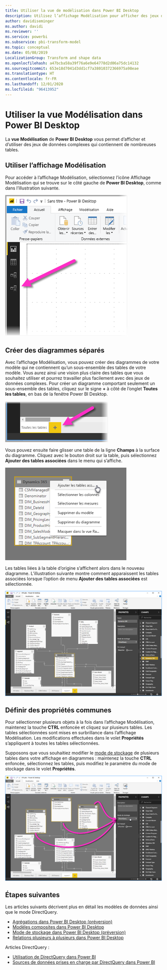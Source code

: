 ```yaml
---
title: Utiliser la vue de modélisation dans Power BI Desktop
description: Utilisez l’affichage Modélisation pour afficher des jeux de données complexes dans un format visuel dans Power BI Desktop.
author: davidiseminger
ms.author: davidi
ms.reviewer: ''
ms.service: powerbi
ms.subservice: pbi-transform-model
ms.topic: conceptual
ms.date: 05/08/2019
LocalizationGroup: Transform and shape data
ms.openlocfilehash: a47bcba58a39f76a6e9e64778d2d06a75dc14132
ms.sourcegitcommit: 653e18d7041d3dd1cf7a38010372366975a98eae
ms.translationtype: HT
ms.contentlocale: fr-FR
ms.lasthandoff: 12/01/2020
ms.locfileid: "96413952"
---
```

# <a name="work-with-modeling-view-in-power-bi-desktop"></a>Utiliser la vue Modélisation dans Power BI Desktop

La **vue Modélisation** de **Power BI Desktop** vous permet d’afficher et d’utiliser des jeux de données complexes qui contiennent de nombreuses tables.


## <a name="using-modeling-view"></a>Utiliser l’affichage Modélisation

Pour accéder à l’affichage Modélisation, sélectionnez l’icône Affichage Modélisation qui se trouve sur le côté gauche de **Power BI Desktop**, comme dans l’illustration suivante.

![Icône Affichage Modélisation dans Power BI Desktop](media/desktop-modeling-view/modeling-view_02.png)

## <a name="creating-separate-diagrams"></a>Créer des diagrammes séparés

Avec l’affichage Modélisation, vous pouvez créer des diagrammes de votre modèle qui ne contiennent qu’un sous-ensemble des tables de votre modèle. Vous aurez ainsi une vision plus claire des tables que vous souhaitez utiliser et pourrez travailler plus facilement avec des jeux de données complexes. Pour créer un diagramme comportant seulement un sous-ensemble des tables, cliquez sur le signe **+** à côté de l’onglet **Toutes les tables**, en bas de la fenêtre Power BI Desktop.

![Créer un diagramme en cliquant sur le signe + dans la section des onglets](media/desktop-modeling-view/modeling-view_03.png)

Vous pouvez ensuite faire glisser une table de la ligne **Champs** à la surface du diagramme. Cliquez avec le bouton droit sur la table, puis sélectionnez **Ajouter des tables associées** dans le menu qui s’affiche.

![Cliquer avec le bouton droit sur une table et sélectionner Ajouter des tables associées](media/desktop-modeling-view/modeling-view_04.png)

Les tables liées à la table d’origine s’affichent alors dans le nouveau diagramme. L’illustration suivante montre comment apparaissent les tables associées lorsque l’option de menu **Ajouter des tables associées** est sélectionnée.

![Afficher les tables associées](media/desktop-modeling-view/modeling-view_05.png)

## <a name="setting-common-properties"></a>Définir des propriétés communes

Pour sélectionner plusieurs objets à la fois dans l’affichage Modélisation, maintenez la touche **CTRL** enfoncée et cliquez sur plusieurs tables. Les tables sélectionnées sont mises en surbrillance dans l’affichage Modélisation. Les modifications effectuées dans le volet **Propriétés** s’appliquent à toutes les tables sélectionnées.

Supposons que vous souhaitiez modifier le [mode de stockage](desktop-storage-mode.md) de plusieurs tables dans votre affichage en diagrammes : maintenez la touche **CTRL** enfoncée, sélectionnez les tables, puis modifiez le paramètre du mode de stockage dans le volet **Propriétés**.

![Sélectionner plusieurs tables en maintenant la touche CTRL enfoncée, puis en définissant des propriétés communes à toutes les tables sélectionnées](media/desktop-modeling-view/modeling-view_06.png)


## <a name="next-steps"></a>Étapes suivantes

Les articles suivants décrivent plus en détail les modèles de données ainsi que le mode DirectQuery.

* [Agrégations dans Power BI Desktop (préversion)](desktop-aggregations.md)
* [Modèles composites dans Power BI Desktop](desktop-composite-models.md)
* [Mode de stockage dans Power BI Desktop (préversion)](desktop-storage-mode.md)
* [Relations plusieurs à plusieurs dans Power BI Desktop](desktop-many-to-many-relationships.md)


Articles DirectQuery :

* [Utilisation de DirectQuery dans Power BI](../connect-data/desktop-directquery-about.md)
* [Sources de données prises en charge par DirectQuery dans Power BI](../connect-data/power-bi-data-sources.md)
